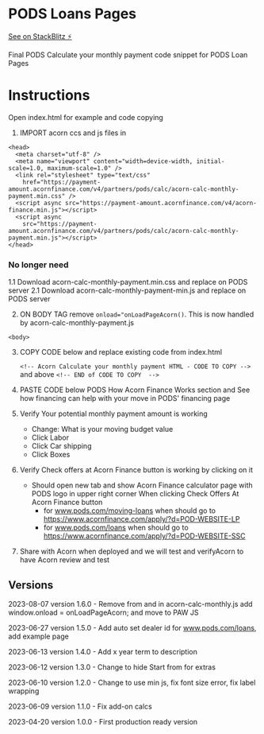 # PODS Loans Pages

[See on StackBlitz ⚡️](https://stackblitz.com/edit/web-platform-rgurtc)

Final PODS Calculate your monthly payment code snippet for PODS Loan Pages

# Instructions

Open index.html for example and code copying

1. IMPORT acorn ccs and js files in <head>

```
<head>
  <meta charset="utf-8" />
  <meta name="viewport" content="width=device-width, initial-scale=1.0, maximum-scale=1.0" />
  <link rel="stylesheet" type="text/css"
    href="https://payment-amount.acornfinance.com/v4/partners/pods/calc/acorn-calc-monthly-payment.min.css" />
  <script async src="https://payment-amount.acornfinance.com/v4/acorn-finance.min.js"></script>
  <script async
    src="https://payment-amount.acornfinance.com/v4/partners/pods/calc/acorn-calc-monthly-payment.min.js"></script>
</head>
```

### No longer need

1.1 Download acorn-calc-monthly-payment.min.css and replace on PODS server
2.1 Download acorn-calc-monthly-payment-min.js and replace on PODS server

2. ON BODY TAG remove `onload="onLoadPageAcorn()`. This is now handled by acorn-calc-monthly-payment.js

```
<body>
```

3. COPY CODE below and replace existing code from index.html

   `<!-- Acorn Calculate your monthly payment HTML - CODE TO COPY -->`
   and above
   `<!-- END of CODE TO COPY  -->`

4. PASTE CODE below PODS How Acorn Finance Works section and See how financing can help with your move in PODS' financing page

5. Verify Your potential monthly payment amount is working

   - Change: What is your moving budget value
   - Click Labor
   - Click Car shipping
   - Click Boxes

6. Verify Check offers at Acorn Finance button is working by clicking on it

   - Should open new tab and show Acorn Finance calculator page with PODS logo in upper right corner
     When clicking Check Offers At Acorn Finance button
     - for www.pods.com/moving-loans when should go to https://www.acornfinance.com/apply/?d=POD-WEBSITE-LP
     - for www.pods.com/loans when should go to https://www.acornfinance.com/apply/?d=POD-WEBSITE-SSC

7. Share with Acorn when deployed and we will test and verifyAcorn to have Acorn review and test

## Versions

2023-08-07 version 1.6.0 - Remove <body onload="onLoadPageAcorn()"> from <body> and in acorn-calc-monthly.js add window.onload = onLoadPageAcorn; and move to PAW JS

2023-06-27 version 1.5.0 - Add auto set dealer id for www.pods.com/loans, add example page

2023-06-13 version 1.4.0 - Add x year term to description

2023-06-12 version 1.3.0 - Change to hide Start from for extras

2023-06-10 version 1.2.0 - Change to use min js, fix font size error, fix label wrapping

2023-06-09 version 1.1.0 - Fix add-on calcs

2023-04-20 version 1.0.0 - First production ready version
